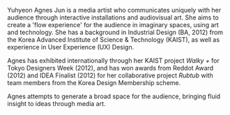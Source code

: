 Yuhyeon Agnes Jun is a media artist who communicates uniquely with her audience through interactive installations and audiovisual art. She aims to create a 'flow experience' for the audience in imaginary spaces, using art and technology. She has a background in Industrial Design (BA, 2012) from the Korea Advanced Institute of Science & Technology (KAIST), as well as experience in User Experience (UX) Design.

Agnes has exhibited internationally through her KAIST project *Walky +* for Tokyo Designers Week (2012), and has won awards from Reddot Award (2012) and IDEA Finalist (2012) for her collaborative project *Rubtub* with team members from the Korea Design Membership scheme.

Agnes attempts to generate a broad space for the audience, bringing fluid insight to ideas through media art.